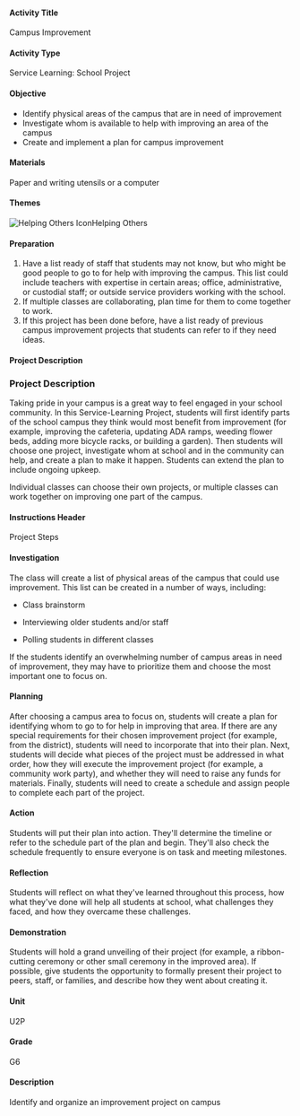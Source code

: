 #### Activity Title
Campus Improvement
#### Activity Type
Service Learning: School Project
#### Objective
- Identify physical areas of the campus that are in need of improvement
- Investigate whom is available to help with improving an area of the campus
- Create and implement a plan for campus improvement

#### Materials
Paper and writing utensils or a computer
#### Themes
![Helping Others Icon](http://v5cmservice.secondstep.org/MS3TP_IMAGES/SKILLS/SKILLS_SMALL_IMAGES/helping-others-sm.png)Helping Others
 

#### Preparation
1. Have a list ready of staff that students may not know, but who might be good people to go to for help with improving the campus. This list could include teachers with expertise in certain areas; office, administrative, or custodial staff; or outside service providers working with the school.
2. If multiple classes are collaborating, plan time for them to come together to work.
3. If this project has been done before, have a list ready of previous campus improvement projects that students can refer to if they need ideas.

#### Project Description

### Project Description

Taking pride in your campus is a great way to feel engaged in your school community. In this Service-Learning Project, students will first identify parts of the school campus they think would most benefit from improvement (for example, improving the cafeteria, updating ADA ramps, weeding flower beds, adding more bicycle racks, or building a garden). Then students will choose one project, investigate whom at school and in the community can help, and create a plan to make it happen. Students can extend the plan to include ongoing upkeep.

Individual classes can choose their own projects, or multiple classes can work together on improving one part of the campus.

#### Instructions Header
Project Steps
#### Investigation
The class will create a list of physical areas of the campus that could use improvement. This list can be created in a number of ways, including:


-  Class brainstorm

-  Interviewing older students and/or staff

-  Polling students in different classes

If the students identify an overwhelming number of campus areas in need of improvement, they may have to prioritize them and choose the most important one to focus on.
#### Planning
After choosing a campus area to focus on, students will create a plan for identifying whom to go to for help in improving that area. If there are any special requirements for their chosen improvement project (for example, from the district), students will need to incorporate that into their plan. Next, students will decide what pieces of the project must be addressed in what order, how they will execute the improvement project (for example, a community work party), and whether they will need to raise any funds for materials. Finally, students will need to create a schedule and assign people to complete each part of the project.
#### Action
Students will put their plan into action. They'll determine the timeline or refer to the schedule part of the plan and begin. They'll also check the schedule frequently to ensure everyone is on task and meeting milestones.
#### Reflection
Students will reflect on what they've learned throughout this process, how what they've done will help all students at school, what challenges they faced, and how they overcame these challenges.
#### Demonstration
Students will hold a grand unveiling of their project (for example, a ribbon-cutting ceremony or other small ceremony in the improved area). If possible, give students the opportunity to formally present their project to peers, staff, or families, and describe how they went about creating it.
#### Unit
U2P
#### Grade
G6
#### Description
Identify and organize an improvement project on campus
